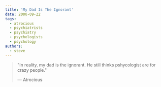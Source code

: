```yaml
---
title: 'My Dad Is The Ignorant'
date: 2000-09-22
tags:
  - atrocious
  - psychiatrists
  - psychiatry
  - psychologists
  - psychology
authors:
  - steve
---
```


> "In reality, my dad is the ignorant. He still thinks pshycologist are for crazy people."
>
> — Atrocious
